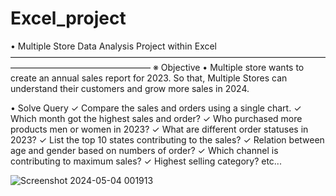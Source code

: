 # Excel_project
• Multiple Store Data Analysis Project within Excel
————————————————————————————————————————————————————
※ Objective
• Multiple store wants to create an annual sales report for 2023. So that, Multiple Stores can understand their customers and grow more sales in 2024.

• Solve Query
✓ Compare the sales and orders using a single chart.
✓ Which month got the highest sales and order?
✓ Who purchased more products men or women in 2023?
✓ What are different order statuses in 2023?
✓ List the top 10 states contributing to the sales?
✓ Relation between age and gender based on numbers of order?
✓ Which channel is contributing to maximum sales?
✓ Highest selling category? etc...


![Screenshot 2024-05-04 001913](https://github.com/Kailash0099/Excel_project/assets/124036227/cebf30f3-48e0-4507-967d-85dbef4efa04)
